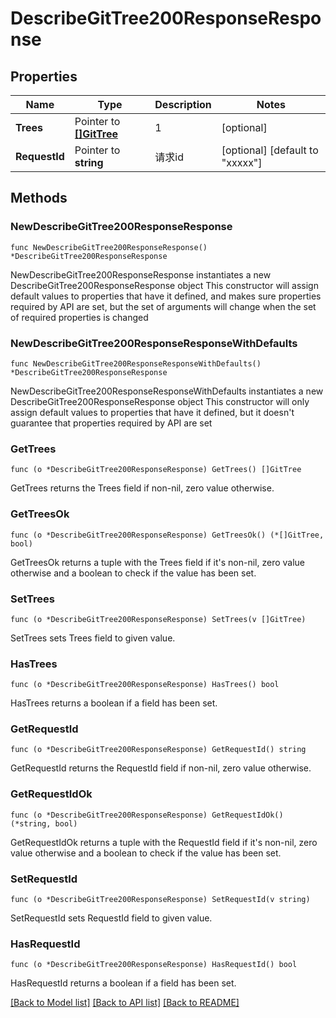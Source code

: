 # DescribeGitTree200ResponseResponse

## Properties

Name | Type | Description | Notes
------------ | ------------- | ------------- | -------------
**Trees** | Pointer to [**[]GitTree**](GitTree.md) | 1 | [optional] 
**RequestId** | Pointer to **string** | 请求id | [optional] [default to "xxxxx"]

## Methods

### NewDescribeGitTree200ResponseResponse

`func NewDescribeGitTree200ResponseResponse() *DescribeGitTree200ResponseResponse`

NewDescribeGitTree200ResponseResponse instantiates a new DescribeGitTree200ResponseResponse object
This constructor will assign default values to properties that have it defined,
and makes sure properties required by API are set, but the set of arguments
will change when the set of required properties is changed

### NewDescribeGitTree200ResponseResponseWithDefaults

`func NewDescribeGitTree200ResponseResponseWithDefaults() *DescribeGitTree200ResponseResponse`

NewDescribeGitTree200ResponseResponseWithDefaults instantiates a new DescribeGitTree200ResponseResponse object
This constructor will only assign default values to properties that have it defined,
but it doesn't guarantee that properties required by API are set

### GetTrees

`func (o *DescribeGitTree200ResponseResponse) GetTrees() []GitTree`

GetTrees returns the Trees field if non-nil, zero value otherwise.

### GetTreesOk

`func (o *DescribeGitTree200ResponseResponse) GetTreesOk() (*[]GitTree, bool)`

GetTreesOk returns a tuple with the Trees field if it's non-nil, zero value otherwise
and a boolean to check if the value has been set.

### SetTrees

`func (o *DescribeGitTree200ResponseResponse) SetTrees(v []GitTree)`

SetTrees sets Trees field to given value.

### HasTrees

`func (o *DescribeGitTree200ResponseResponse) HasTrees() bool`

HasTrees returns a boolean if a field has been set.

### GetRequestId

`func (o *DescribeGitTree200ResponseResponse) GetRequestId() string`

GetRequestId returns the RequestId field if non-nil, zero value otherwise.

### GetRequestIdOk

`func (o *DescribeGitTree200ResponseResponse) GetRequestIdOk() (*string, bool)`

GetRequestIdOk returns a tuple with the RequestId field if it's non-nil, zero value otherwise
and a boolean to check if the value has been set.

### SetRequestId

`func (o *DescribeGitTree200ResponseResponse) SetRequestId(v string)`

SetRequestId sets RequestId field to given value.

### HasRequestId

`func (o *DescribeGitTree200ResponseResponse) HasRequestId() bool`

HasRequestId returns a boolean if a field has been set.


[[Back to Model list]](../README.md#documentation-for-models) [[Back to API list]](../README.md#documentation-for-api-endpoints) [[Back to README]](../README.md)


